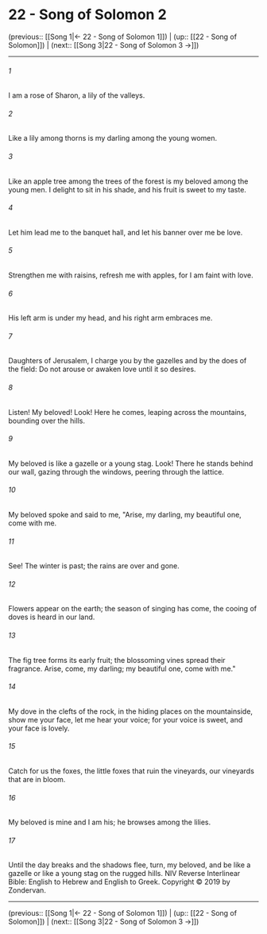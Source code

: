 # 22 - Song of Solomon 2

(previous:: [[Song 1|← 22 - Song of Solomon 1]]) | (up:: [[22 - Song of Solomon]]) | (next:: [[Song 3|22 - Song of Solomon 3 →]])

***


###### 1 
I am a rose of Sharon, a lily of the valleys. 

###### 2 
Like a lily among thorns is my darling among the young women. 

###### 3 
Like an apple tree among the trees of the forest is my beloved among the young men. I delight to sit in his shade, and his fruit is sweet to my taste. 

###### 4 
Let him lead me to the banquet hall, and let his banner over me be love. 

###### 5 
Strengthen me with raisins, refresh me with apples, for I am faint with love. 

###### 6 
His left arm is under my head, and his right arm embraces me. 

###### 7 
Daughters of Jerusalem, I charge you by the gazelles and by the does of the field: Do not arouse or awaken love until it so desires. 

###### 8 
Listen! My beloved! Look! Here he comes, leaping across the mountains, bounding over the hills. 

###### 9 
My beloved is like a gazelle or a young stag. Look! There he stands behind our wall, gazing through the windows, peering through the lattice. 

###### 10 
My beloved spoke and said to me, "Arise, my darling, my beautiful one, come with me. 

###### 11 
See! The winter is past; the rains are over and gone. 

###### 12 
Flowers appear on the earth; the season of singing has come, the cooing of doves is heard in our land. 

###### 13 
The fig tree forms its early fruit; the blossoming vines spread their fragrance. Arise, come, my darling; my beautiful one, come with me." 

###### 14 
My dove in the clefts of the rock, in the hiding places on the mountainside, show me your face, let me hear your voice; for your voice is sweet, and your face is lovely. 

###### 15 
Catch for us the foxes, the little foxes that ruin the vineyards, our vineyards that are in bloom. 

###### 16 
My beloved is mine and I am his; he browses among the lilies. 

###### 17 
Until the day breaks and the shadows flee, turn, my beloved, and be like a gazelle or like a young stag on the rugged hills. NIV Reverse Interlinear Bible: English to Hebrew and English to Greek. Copyright © 2019 by Zondervan.

***

(previous:: [[Song 1|← 22 - Song of Solomon 1]]) | (up:: [[22 - Song of Solomon]]) | (next:: [[Song 3|22 - Song of Solomon 3 →]])
